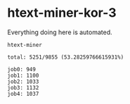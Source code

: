 # htext-miner-kor-3

Everything doing here is automated.

```
htext-miner

total: 5251/9855 (53.28259766615931%)

job0: 949
job1: 1100
job2: 1033
job3: 1132
job4: 1037
```